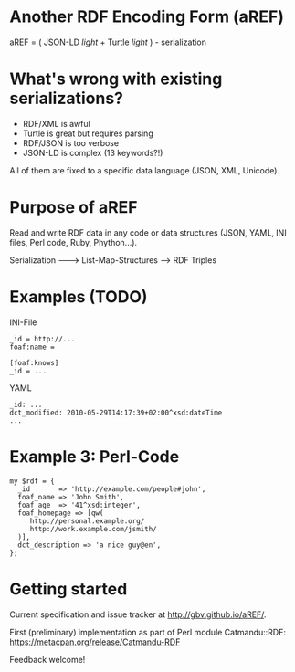# Another RDF Encoding Form (aREF)

aREF = ( JSON-LD *light* + Turtle *light* ) - serialization

# What's wrong with existing serializations?

* RDF/XML is awful
* Turtle is great but requires parsing
* RDF/JSON is too verbose
* JSON-LD is complex (13 keywords?!)

All of them are fixed to a specific data language (JSON, XML, Unicode).

# Purpose of aREF

Read and write RDF data in any code or data structures
(JSON, YAML, INI files, Perl code, Ruby, Phython...).

Serialization ---> List-Map-Structures --> RDF Triples

# Examples (TODO)

INI-File

    _id = http://...
    foaf:name =

    [foaf:knows]
    _id = ...

YAML

    _id: ...
    dct_modified: 2010-05-29T14:17:39+02:00^xsd:dateTime 
    ...

# Example 3: Perl-Code

~~~
my $rdf = {
  _id       => 'http://example.com/people#john',
  foaf_name => 'John Smith',
  foaf_age  => '41^xsd:integer',
  foaf_homepage => [qw(
     http://personal.example.org/
     http://work.example.com/jsmith/
  )],
  dct_description => 'a nice guy@en',
};
~~~

# Getting started

Current specification and issue tracker at
<http://gbv.github.io/aREF/>.

First (preliminary) implementation as part of Perl module Catmandu::RDF:
<https://metacpan.org/release/Catmandu-RDF>

Feedback welcome!

